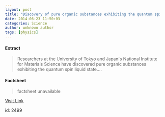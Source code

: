 ```yaml
---
layout: post
title: "Discovery of pure organic substances exhibiting the quantum spin liquid state"
date: 2014-06-23 11:50:03
categories: Science
author: unknown author
tags: [physics]
---
```



#### Extract
>Researchers at the University of Tokyo and Japan's National Institute for Materials Science have discovered pure organic substances exhibiting the quantum spin liquid state....

#### Factsheet
>factsheet unavailable

[Visit Link](http://phys.org/news322725747.html)

id:    2499
